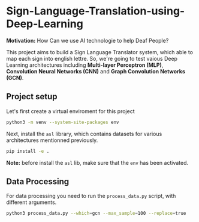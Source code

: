 # Sign-Language-Translation-using-Deep-Learning

**Motivation:** How Can we use AI technologie to help Deaf People?

This project aims to build a Sign Language Translator system, which able to map each sign into english lettre. So, we're going to test vaious Deep Learning architectures including **Multi-layer Perceptron (MLP)**, **Convolution Neural Networks (CNN)** and **Graph Convolution Networks (GCN)**. 


## Project setup

Let's first create a virtual enviroment for this project

```bash
python3 -m venv --system-site-packages env
```

Next, install the `asl` library, which contains datasets for various architectures mentionned previously.

```bash
pip install -e .
```

**Note:** before install the `asl` lib, make sure that the `env` has been activated.

## Data Processing

For data processing you need to run the `process_data.py` script, with different arguments.

```bash
python3 process_data.py --which=gcn --max_sample=100 --replace=true
```
